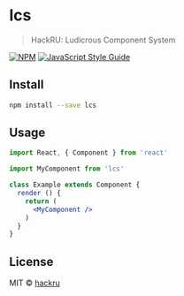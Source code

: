 # lcs

> HackRU: Ludicrous Component System

[![NPM](https://img.shields.io/npm/v/lcs.svg)](https://www.npmjs.com/package/lcs) [![JavaScript Style Guide](https://img.shields.io/badge/code_style-standard-brightgreen.svg)](https://standardjs.com)

## Install

```bash
npm install --save lcs
```

## Usage

```jsx
import React, { Component } from 'react'

import MyComponent from 'lcs'

class Example extends Component {
  render () {
    return (
      <MyComponent />
    )
  }
}
```

## License

MIT © [hackru](https://github.com/hackru)
